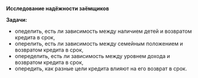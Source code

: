 **Исследование надёжности заёмщиков** 

**Задачи:**
- опеделить, есть ли зависимость между наличием детей и возвратом кредита в срок,
- оперелить, есть ли зависимость между семейным положением и возвратом кредита в срок,
- опеределить, есть ли зависимость между уровнем дохода и возвратом кредита в срок,
- опередить, как разные цели кредита влияют на его возврат в срок. 

